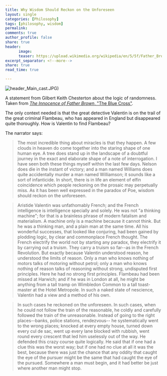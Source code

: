 ```yaml
---
title: Why Wisdom Should Reckon on the Unforeseen
layout: single
categories: [Philosophy]
tags: [philosophy, wisdom]
permalink: 
comments: true
author_profile: false
share: true
header: 
      image: 
      teaser: https://upload.wikimedia.org/wikipedia/en/5/5f/Father_Brown_(TV_series)_2013)_Main_cast.JPG
excerpt_separator: <!--more-->
share: true
read_time: true

---
```


![header](https://upload.wikimedia.org/wikipedia/en/5/5f/Father_Brown_(TV_series)_2013)_Main_cast.JPG)

A statement from Gilbert Keith Chesterton about the logic of randomness. Taken from [*The Innocence of Father Brown*, "The Blue Cross"](http://www.cse.dmu.ac.uk/~mward/gkc/books/innocence/bluecros.html). 

The only context needed is that the great detective Valentin is on the trail of the great criminal Flambeau, who has appeared in England but disappeared quite thoroughly. How is Valentin to find Flambeau?

The narrator says: 

>The most incredible thing about miracles is that they happen. A few clouds in heaven do come together into the staring shape of one human eye. A tree does stand up in the landscape of a doubtful journey in the exact and elaborate shape of a note of interrogation. I have seen both these things myself within the last few days. Nelson does die in the instant of victory; and a man named Williams does quite accidentally murder a man named Williamson; it sounds like a sort of infanticide. In short, there is in life an element of elfin coincidence which people reckoning on the prosaic may perpetually miss. As it has been well expressed in the paradox of Poe, wisdom should reckon on the unforeseen.

>Aristide Valentin was unfathomably French; and the French intelligence is intelligence specially and solely. He was not "a thinking machine"; for that is a brainless phrase of modern fatalism and materialism. A machine only is a machine because it cannot think. But he was a thinking man, and a plain man at the same time. All his wonderful successes, that looked like conjuring, had been gained by plodding logic, by clear and commonplace French thought. The French electrify the world not by starting any paradox, they electrify it by carrying out a truism. They carry a truism so far--as in the French Revolution. But exactly because Valentin understood reason, he understood the limits of reason. Only a man who knows nothing of motors talks of motoring without petrol; only a man who knows nothing of reason talks of reasoning without strong, undisputed first principles. Here he had no strong first principles. Flambeau had been missed at Harwich; and if he was in London at all, he might be anything from a tall tramp on Wimbledon Common to a tall toast-master at the Hotel Metropole. In such a naked state of nescience, Valentin had a view and a method of his own.

>In such cases he reckoned on the unforeseen. In such cases, when he could not follow the train of the reasonable, he coldly and carefully followed the train of the unreasonable. Instead of going to the right places--banks, police stations, rendezvous-- he systematically went to the wrong places; knocked at every empty house, turned down every cul de sac, went up every lane blocked with rubbish, went round every crescent that led him uselessly out of the way. He defended this crazy course quite logically. He said that if one had a clue this was the worst way; but if one had no clue at all it was the best, because there was just the chance that any oddity that caught the eye of the pursuer might be the same that had caught the eye of the pursued. Somewhere a man must begin, and it had better be just where another man might stop. 
